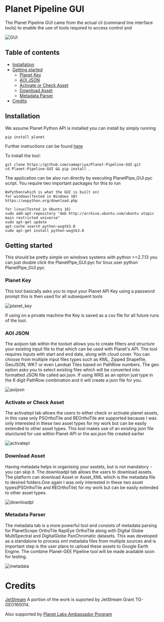 # Planet Pipeline GUI
The Planet Pipeline GUI came from the actual cli (command line interface tools) to enable the use of tools required to access control and 

![GUI](http://i.imgur.com/pEaFzKL.gif)
## Table of contents
* [Installation](#installation)
* [Getting started](#getting-started)
    * [Planet Key](#planet-key)
    * [AOI JSON](#aoi-json)
    * [Activate or Check Asset](#activate-or-check-asset)
    * [Download Asset](#download-asset)
	* [Metadata Parser](#metadata-parser)
* [Credits](#credits)
## Installation
We assume Planet Python API is installed you can install by simply running 
```
pip install planet
```
Further instructions can be found [here](https://www.planet.com/docs/api-quickstart-examples/cli/) 

To install the tool:
```
git clone https://github.com/samapriya/Planet-Pipeline-GUI.git
cd Planet-Pipeline-GUI && pip install .
```

The application can be also run directly by executing PlanetPipe_GUI.pyc script. 
You require two important packages for this to run
```
WxPython(which is what the GUI is built on)
for windows(Tested in Windows 10)
https://wxpython.org/download.php

for linux(Tested in Ubuntu 16)
sudo add-apt-repository "deb http://archive.ubuntu.com/ubuntu utopic main restricted universe"  
sudo apt-get update
apt-cache search python-wxgtk3.0
sudo apt-get install python-wxgtk3.0
```

## Getting started
This should be pretty simple on windows systems with python >=2.7.13 you can just double click the PlanetPipe_GUI.pyc for linux user python PlanetPipe_GUI.pyc

### Planet Key
This tool basically asks you to input your Planet API Key using a password prompt this is then used for all subsequent tools

![planet_key](http://i.imgur.com/YwQGbi5.jpg)

If using on a private machine the Key is saved as a csv file for all future runs of the tool.
 
### AOI JSON
The aoijson tab within the toolset allows you to create filters and structure your existing input file to that which can be used with Planet's API. The tool requires inputs with start and end date, along with cloud cover. You can choose from multiple input files types such as KML, Zipped Shapefile, GeoJSON, WKT or even Landsat Tiles based on PathRow numbers. The geo option asks you to select existing files which will be converted into formatted JSON file called aoi.json. If using WRS as an option just type in the 6 digit PathRow combination and it will create a json file for you.

![aoijson](http://i.imgur.com/UB6nlmu.jpg)

### Activate or Check Asset
The activatepl tab allows the users to either check or activate planet assets, in this case only PSOrthoTile and REOrthoTile are supported because I was only interested in these two asset types for my work but can be easily extended to other asset types. This tool makes use of an existing json file sturctured for use within Planet API or the aoi.json file created earlier

![activatepl](http://i.imgur.com/nmK9gdb.gif)

### Download Asset
Having metadata helps in organising your asstets, but is not mandatory - you can skip it.
The downloadpl tab allows the users to download assets. The platform can download Asset or Asset_XML which is the metadata file to desired folders.One again I was only interested in these two asset types(PSOrthoTile and REOrthoTile) for my work but can be easily extended to other asset types.

![downloadpl](http://i.imgur.com/8dvZtpp.gif)

### Metadata Parser
The metadata tab is a more powerful tool and consists of metadata parsing for PlanetScope OrthoTile RapiEye OrthoTile along with Digital Globe MultiSpectral and DigitalGlobe PanChromatic datasets. This was developed as a standalone to process xml metadata files from multiple sources and is important step is the user plans to upload these assets to Google Earth Engine. The combine Planet-GEE Pipeline tool will be made available soon for testing.

![metadata](http://i.imgur.com/R3BlsiG.gif)

# Credits
[JetStream](https://jetstream-cloud.org/) A portion of the work is suported by JetStream Grant TG-GEO160014.

Also supported by [Planet Labs Ambassador Program](https://www.planet.com/markets/ambassador-signup/)

